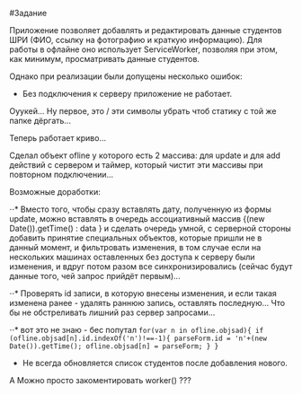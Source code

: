 #Задание

Приложение позволяет добавлять и редактировать данные студентов ШРИ (ФИО, ссылку на фотографию и краткую информацию). Для работы в офлайне оно использует ServiceWorker, позволяя при этом, как минимум, просматривать данные студентов.

Однако при реализации были допущены несколько ошибок:

* Без подключения к серверу приложение не работает.

Оуукей... Ну первое, это / эти символы убрать чтоб статику с той же папке дёргать...

Теперь работает криво...

Сделал объект ofline у которого есть 2 массива:
для update и для add действий с сервером
и таймер, который чистит эти массивы при повторном подключении...

Возможные доработки:

⋅⋅* Вместо того, чтобы сразу вставлять дату, полученную из формы update, можно вставлять в очередь
ассоциативный массив {(new Date()).getTime() : data } и сделать очередь умной, с серверной стороны добавить принятие специальных объектов, которые пришли не в данный момент, и фильтровать изменения, в том случае если на нескольких машинах оставленных без доступа к серверу были изменения, и вдруг потом разом все синхронизировались (сейчас будут данные того, чей запрос прийдёт первым)...

⋅⋅* Проверять id записи, в которую внесены изменения, и если такая изменена ранее - удалять раннюю запись, оставлять последную... Что бы не обстреливать лишний раз сервер запросами...

⋅⋅* вот это не знаю - бес попутал ```for(var n in ofline.objsad){
      if (ofline.objsad[n].id.indexOf('n')!==-1){
        parseForm.id = 'n'+(new Date()).getTime();
        ofline.objsad[n] = parseForm;
      }
    }```



* Не всегда обновляется список студентов после добавления нового.

А Можно просто закоментировать worker() ???
